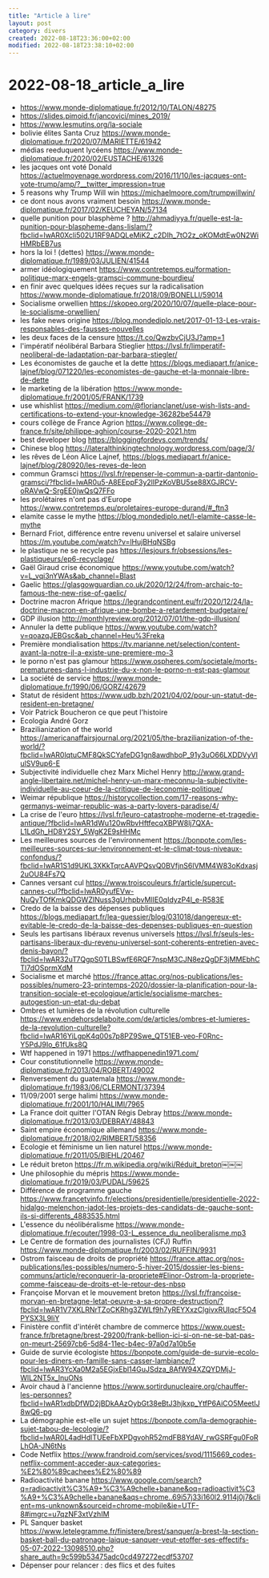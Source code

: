 ```yaml
--- 
title: "Article à lire"
layout: post
category: divers
created: 2022-08-18T23:36:00+02:00
modified: 2022-08-18T23:38:10+02:00
---
```


# 2022-08-18_article_a_lire

- https://www.monde-diplomatique.fr/2012/10/TALON/48275
- https://slides.pimoid.fr/jancovici/mines_2019/
- https://www.lesmutins.org/la-sociale
- bolivie élites Santa Cruz https://www.monde-diplomatique.fr/2020/07/MARIETTE/61942
- médias reeduquent lycéens https://www.monde-diplomatique.fr/2020/02/EUSTACHE/61326
- les jacques ont voté Donald https://actuelmoyenage.wordpress.com/2016/11/10/les-jacques-ont-vote-trump/amp/?__twitter_impression=true
- 5 reasons why Trump Will win https://michaelmoore.com/trumpwillwin/
- ce dont nous avons vraiment besoin https://www.monde-diplomatique.fr/2017/02/KEUCHEYAN/57134
- quelle punition pour blasphème ? http://ahmadiyya.fr/quelle-est-la-punition-pour-blaspheme-dans-lislam/?fbclid=IwAR0Xcli502U1RF9ADQLeMiK2_c2DIh_7tO2z_oKOMdtEw0N2WiHMRbEB7us
- hors la loi ! (dettes) https://www.monde-diplomatique.fr/1989/03/JULIEN/41544
- armer idéologiquement https://www.contretemps.eu/formation-politique-marx-engels-gramsci-commune-bourdieu/
- en finir avec quelques idées reçues sur la radicalisation https://www.monde-diplomatique.fr/2018/09/BONELLI/59014
- Socialisme orwellien https://skopeo.org/2020/10/07/quelle-place-pour-le-socialisme-orwellien/
- les fake news origine https://blog.mondediplo.net/2017-01-13-Les-vrais-responsables-des-fausses-nouvelles
- les deux faces de la censure https://t.co/QwzbvCjU3J?amp=1
- l'impératif néolibéral Barbara Stieglier https://lvsl.fr/limperatif-neoliberal-de-ladaptation-par-barbara-stiegler/
- Les économistes de gauche et la dette https://blogs.mediapart.fr/anice-lajnef/blog/071220/les-economistes-de-gauche-et-la-monnaie-libre-de-dette
- le marketing de la libération https://www.monde-diplomatique.fr/2001/05/FRANK/1739
- use whishlist https://medium.com/@florianclanet/use-wish-lists-and-certifications-to-extend-your-knowledge-36282be54479
- cours collège de France Agrion https://www.college-de-france.fr/site/philippe-aghion/course-2020-2021.htm
- best developer blog https://bloggingfordevs.com/trends/
- Chinese blog https://lateralthinkingtechnology.wordpress.com/page/3/
- les rêves de Léon Alice Lajnef, https://blogs.mediapart.fr/anice-lajnef/blog/280920/les-reves-de-leon
- commun Gramsci https://lvsl.fr/repenser-le-commun-a-partir-dantonio-gramsci/?fbclid=IwAR0u5-A8EEppF3y2lIPzKoVBU5se88XGJRCV-oRAVwQ-SrgEE0jwQsQ7FFo
- les prolétaires n'ont pas d'Europe https://www.contretemps.eu/proletaires-europe-durand/#_ftn3
- elamite casse le mythe https://blog.mondediplo.net/l-elamite-casse-le-mythe
-  Bernard Friot, différence entre revenu universel et salaire universel https://m.youtube.com/watch?v=lHujBHqNSBg
- le plastique ne se recycle pas https://lesjours.fr/obsessions/les-plastiqueurs/ep6-recyclage/
- Gaël Giraud crise économique https://www.youtube.com/watch?v=L_vqi3nYWAs&ab_channel=Blast
- Gaelic https://glasgowguardian.co.uk/2020/12/24/from-archaic-to-famous-the-new-rise-of-gaelic/
- Doctrine macron Afrique https://legrandcontinent.eu/fr/2020/12/24/la-doctrine-macron-en-afrique-une-bombe-a-retardement-budgetaire/
- GDP illusion http://monthlyreview.org/2012/07/01/the-gdp-illusion/
- Annuler la dette publique https://www.youtube.com/watch?v=qoazqJEBGsc&ab_channel=Heu%3Freka
- Première mondialisation https://tv.marianne.net/selection/content-avant-la-notre-il-a-existe-une-premiere-mo-3
- le porno n'est pas glamour https://www.ospheres.com/societale/morts-prematurees-dans-l-industrie-du-x-non-le-porno-n-est-pas-glamour
- La société de service https://www.monde-diplomatique.fr/1990/06/GORZ/42679
- Statut de résident https://www.udb.bzh/2021/04/02/pour-un-statut-de-resident-en-bretagne/
- Voir Patrick Boucheron ce que peut l'histoire
- Ecologia André Gorz
- Brazilianization of the world https://americanaffairsjournal.org/2021/05/the-brazilianization-of-the-world/?fbclid=IwAR0lqtuCMF8QkSCYafeDG1gn8awdhboP_91y3uO66LXDDVyVIulSV9up6-E
- Subjectivité individuelle chez Marx Michel Henry http://www.grand-angle-libertaire.net/michel-henry-un-marx-meconnu-la-subjectivite-individuelle-au-coeur-de-la-critique-de-leconomie-politique/
- Weimar république https://historycollection.com/17-reasons-why-germanys-weimar-republic-was-a-party-lovers-paradise/4/
- La crise de l'euro https://lvsl.fr/leuro-catastrophe-moderne-et-tragedie-antique/?fbclid=IwAR1dWu120wRbvHftfecqXBPW8lj7QXA-L1LdGh_HD8Y2SY_5WgK2E9sHHMc
- Les meilleures sources de l'environnement https://bonpote.com/les-meilleures-sources-sur-lenvironnement-et-le-climat-tous-niveaux-confondus/?fbclid=IwAR1S1d9UKL3XKkTqrcAAVPQsvQ0BVfjnS6lVMM4W83oKdxasj2uOU84Fs7Q
- Cannes versant cul https://www.troiscouleurs.fr/article/supercut-cannes-cul?fbclid=IwAR0yufEVw-NuQyTOfKmkQDGWZINuss3gUrhpbvMlIE0qIdyzP4l_e-R583E
- Credo de la baisse des dépenses publiques https://blogs.mediapart.fr/lea-guessier/blog/031018/dangereux-et-evitable-le-credo-de-la-baisse-des-depenses-publiques-en-question
- Seuls les partisans libéraux revenus universels https://lvsl.fr/seuls-les-partisans-liberaux-du-revenu-universel-sont-coherents-entretien-avec-denis-bayon/?fbclid=IwAR32uT7QgpS0TLBSwfE6RQF7nspM3CJN8ezQgDF3jMMEbhCTl7dOSprmXdM
- Socialisme et marché https://france.attac.org/nos-publications/les-possibles/numero-23-printemps-2020/dossier-la-planification-pour-la-transition-sociale-et-ecologique/article/socialisme-marches-autogestion-un-etat-du-debat
- Ombres et lumières de la révolution culturelle https://www.endehorsdelaboite.com/de/articles/ombres-et-lumieres-de-la-revolution-culturelle?fbclid=IwAR16YiLgpK4q00s7p8PZ9Swe_QT51EB-veo-F0Rnc-Y5PdJ9Io_61fUks8Q
- Wtf happened in 1971 https://wtfhappenedin1971.com/
- Cour constitutionnelle https://www.monde-diplomatique.fr/2013/04/ROBERT/49002
- Renversement du guatemala https://www.monde-diplomatique.fr/1983/06/CLERMONT/37394
- 11/09/2001 serge halimi https://www.monde-diplomatique.fr/2001/10/HALIMI/7965
- La France doit quitter l'OTAN Régis Debray https://www.monde-diplomatique.fr/2013/03/DEBRAY/48843
- Saint empire économique allemand https://www.monde-diplomatique.fr/2018/02/RIMBERT/58356
- Ecologie et féminisme un lien naturel https://www.monde-diplomatique.fr/2011/05/BIEHL/20467
- Le réduit breton https://fr.m.wikipedia.org/wiki/Réduit_breton￼￼￼
- Une philosophie du mépris https://www.monde-diplomatique.fr/2019/03/PUDAL/59625
- Différence de programme gauche https://www.francetvinfo.fr/elections/presidentielle/presidentielle-2022-hidalgo-melenchon-jadot-les-projets-des-candidats-de-gauche-sont-ils-si-differents_4883535.html
- L'essence du néolibéralisme https://www.monde-diplomatique.fr/ecouter/1998-03-L_essence_du_neoliberalisme.mp3
- Le Centre de formation des journalistes (CFJ) Ruffin https://www.monde-diplomatique.fr/2003/02/RUFFIN/9931
- Ostrom faisceau de droits de propriété https://france.attac.org/nos-publications/les-possibles/numero-5-hiver-2015/dossier-les-biens-communs/article/reconquerir-la-propriete#Elinor-Ostrom-la-propriete-comme-faisceau-de-droits-et-le-retour-des-nbsp
- Françoise Morvan et le mouvement breton https://lvsl.fr/francoise-morvan-en-bretagne-letat-oeuvre-a-sa-propre-destruction/?fbclid=IwAR1V7XKLRNrTZoCKRhg3ZWLf9h7yREYXxzClgivxRUIqcF5O4PYSX3L9liY
- Finistère conflit d'intérêt chambre de commerce https://www.ouest-france.fr/bretagne/brest-29200/frank-bellion-ici-si-on-ne-se-bat-pas-on-meurt-25697cb6-5d84-11ec-b4ec-97a0d7a10b5e
- Guide de survie écologiste https://bonpote.com/guide-de-survie-ecolo-pour-les-diners-en-famille-sans-casser-lambiance/?fbclid=IwAR3YcXa0M2a5EGjxEbl14GuJSdza_8AfW94XZQYDMjJ-WlL2NT5x_lnuONs
- Avoir chaud à l'ancienne https://www.sortirdunucleaire.org/chauffer-les-personnes?fbclid=IwAR1xdbDfWD2jBDkAAzOybGt38eBtJ3hjkxp_YtfP6AiCO5MeetlJ8wQ6-pg
- La démographie est-elle un sujet https://bonpote.com/la-demographie-sujet-tabou-de-lecologie/?fbclid=IwAR0L4adHdlTUEeFbXPDgvohR52mdFB8YdAV_rwGSRFgu0FoRLhOA-JN6tNs
- Code Netflix https://www.frandroid.com/services/svod/1115669_codes-netflix-comment-acceder-aux-categories-%E2%80%89cachees%E2%80%89
- Radioactivité banane https://www.google.com/search?q=radioactivit%C3%A9+%C3%A9chelle+banane&oq=radioactivit%C3%A9+%C3%A9chelle+banane&aqs=chrome..69i57j33i160l2.9114j0j7&client=ms-unknown&sourceid=chrome-mobile&ie=UTF-8#imgrc=u7qzNF3xtVzhIM
- PL Sanquer basket https://www.letelegramme.fr/finistere/brest/sanquer/a-brest-la-section-basket-ball-du-patronage-laique-sanquer-veut-etoffer-ses-effectifs-05-07-2022-13098510.php?share_auth=9c599b53475adc0cd497272ecdf53707
- Dépenser pour relancer : des flics et des fuites
